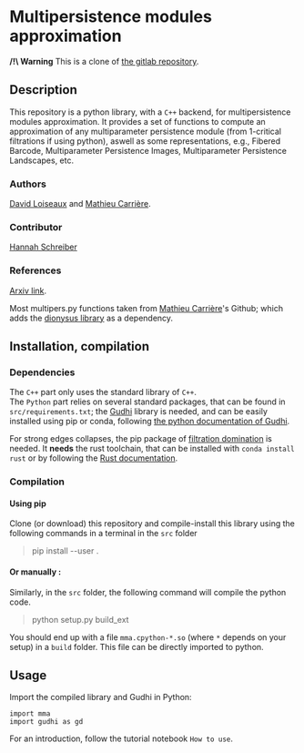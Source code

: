# Multipersistence modules approximation

**/!\ Warning** This is a clone of [the gitlab repository](https://gitlab.inria.fr/dloiseau/multipers).

## Description
This repository is a python library, with a `C++` backend, for multipersistence modules approximation. 
It provides a set of functions to compute an approximation of any multiparameter persistence module (from 1-critical filtrations if using python), aswell as some representations, e.g., Fibered Barcode, Multiparameter Persistence Images, Multiparameter Persistence Landscapes, etc.

### Authors
[David Loiseaux](http://www-sop.inria.fr/members/David.Loiseaux/) and [Mathieu Carrière](https://www-sop.inria.fr/members/Mathieu.Carriere/).

### Contributor
[Hannah Schreiber](https://github.com/hschreiber)

### References
[Arxiv link](https://arxiv.org/abs/2206.02026).

Most multipers.py functions taken from [Mathieu Carrière](https://github.com/MathieuCarriere/multipers)'s Github; which adds the [dionysus library](https://github.com/mrzv/dionysus) as a dependency.

## Installation, compilation
### Dependencies
The `C++` part only uses the standard library of `C++`.<br>
The `Python` part relies on several standard packages, that can be found in `src/requirements.txt`; the [Gudhi](https://gudhi.inria.fr) library is needed, and can be easily installed using pip or conda, following [the python documentation of Gudhi](https://gudhi.inria.fr/python/latest/installation.html#packages).

For strong edges collapses, the pip package of [filtration domination](https://github.com/aj-alonso/filtration_domination) is needed. It **needs** the rust toolchain, that can be installed with  `conda install rust` or by following the [Rust documentation](https://www.rust-lang.org/tools/install).

### Compilation
#### Using pip
Clone (or download) this repository and compile-install this library using the following commands in a terminal in the `src` folder

>	pip install --user .

#### Or manually :
Similarly, in the `src` folder, the following command will compile the python code.

> 	python setup.py build_ext	<br>

You should end up with a file `mma.cpython-*.so` (where `*` depends on your setup) in a `build` folder. This file can be directly imported to python.

<!-- ### C++ documentation
Compile the Doxygen documentation using the following commands

> 	cd /path-to-cloned-directory/	<br>
> 	doxygen doc/Doxyfile

and open the `doc/html/index.html` using your favourite web-browser. -->

## Usage
Import the compiled library and Gudhi in Python:
```
import mma
import gudhi as gd
```
For an introduction, follow the tutorial notebook `How to use`.
